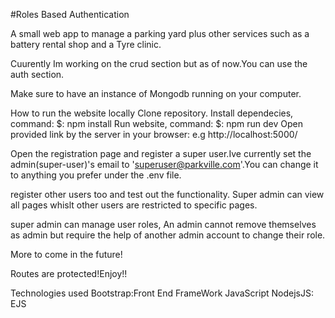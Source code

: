 #Roles Based Authentication

A small web app to manage a parking yard plus other services such as a battery rental  shop and a Tyre clinic.

Cuurently Im working on the crud section but as of now.You can use the auth section.

Make sure to have an instance of Mongodb running on your computer.

How to run the website locally
Clone repository.
Install dependecies, command: $: npm install
Run website, command: $: npm run dev
Open provided link by the server in your browser: e.g http://localhost:5000/


Open the registration page and register a super user.Ive currently set the admin(super-user)'s email to 'superuser@parkville.com'.You can change it to anything you prefer under the .env file.

register other users too and test out the functionality.
Super admin can view all pages whislt other users are restricted to specific pages.

super admin can manage user roles, An admin cannot remove themselves as admin but require the help of another admin account to change their role.

More to come in the future!

Routes are protected!Enjoy!!


Technologies used
Bootstrap:Front End FrameWork
JavaScript
NodejsJS:
EJS


